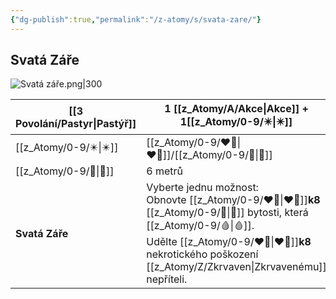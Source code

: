 ```yaml
---
{"dg-publish":true,"permalink":"/z-atomy/s/svata-zare/"}
---
```


## Svatá Záře
![Svatá záře.png|300](/img/user/z_img/Svat%C3%A1%20z%C3%A1%C5%99e.png)

| [[3 Povolání/Pastyr\|Pastýř]] | 1 [[z_Atomy/A/Akce\|Akce]] + 1[[z_Atomy/0-9/✴️\|✴️]]                                                                                                                                                  |
| ------------------ | --------------------------------------------------------------------------------------------------------------------------------------------------------------------- |
| [[z_Atomy/0-9/✴️\|✴️]]             | [[z_Atomy/0-9/❤️‍🔥\|❤️‍🔥]]/[[z_Atomy/0-9/🔋\|🔋]]                                                                                                                                                      |
| [[z_Atomy/0-9/🫱\|🫱]]             | 6 metrů                                                                                                                                                               |
| **Svatá Záře**     | Vyberte jednu možnost:<br>Obnovte [[z_Atomy/0-9/❤️‍🔥\|❤️‍🔥]]**k8** [[z_Atomy/0-9/💖\|💖]] bytosti, která [[z_Atomy/0-9/🩸\|🩸]].<br>Udělte [[z_Atomy/0-9/❤️‍🔥\|❤️‍🔥]]**k8** nekrotického poškození [[z_Atomy/Z/Zkrvaven\|Zkrvavenému]] nepříteli. |
